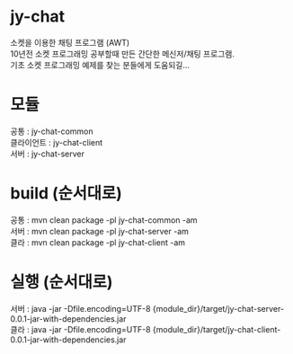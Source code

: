 # jy-chat
소켓을 이용한 채팅 프로그램 (AWT)  
10년전 소켓 프로그래밍 공부할때 만든 간단한 메신저/채팅 프로그램.  
기초 소켓 프로그래밍 예제를 찾는 분들에게 도움되길...  

# 모듈
공통 : jy-chat-common  
클라이언트 : jy-chat-client  
서버 : jy-chat-server  

# build (순서대로)
공통 : mvn clean package -pl jy-chat-common -am  
서버 : mvn clean package -pl jy-chat-server -am  
클라 : mvn clean package -pl jy-chat-client -am  

# 실행 (순서대로)
서버 : java -jar -Dfile.encoding=UTF-8 {module_dir}/target/jy-chat-server-0.0.1-jar-with-dependencies.jar  
클라 : java -jar -Dfile.encoding=UTF-8 {module_dir}/target/jy-chat-client-0.0.1-jar-with-dependencies.jar   
